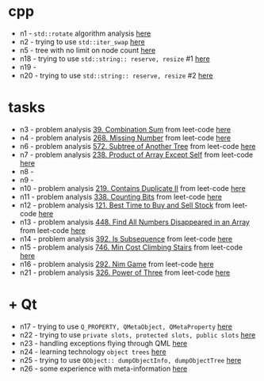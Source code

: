 # cpp

- n1 - `std::rotate` algorithm analysis [here](./n1/NOTE.md)
- n2 - trying to use `std::iter_swap` [here](./n2/NOTE.md)
- n5 - tree with no limit on node count [here](./n5/NOTE.md)
- n18 - trying to use `std::string:: reserve, resize` #1 [here](./n18/NOTE.md)
- n19 -
- n20 - trying to use `std::string:: reserve, resize` #2 [here](./n20/NOTE.md)

# tasks

- n3 - problem analysis [39. Combination Sum](https://leetcode.com/problems/combination-sum/) from leet-code [here](./n3/NOTE.md)
- n4 - problem analysis [268. Missing Number](https://leetcode.com/problems/missing-number/) from leet-code [here](./n4/NOTE.md)
- n6 - problem analysis [572. Subtree of Another Tree](https://leetcode.com/problems/subtree-of-another-tree/) from leet-code [here](./n6/NOTE.md)
- n7 - problem analysis [238. Product of Array Except Self](https://leetcode.com/problems/product-of-array-except-self/) from leet-code [here](./n7/NOTE.md)
- n8 -
- n9 -
- n10 - problem analysis [219. Contains Duplicate II](https://leetcode.com/problems/contains-duplicate-ii/) from leet-code [here](./n10/NOTE.md)
- n11 - problem analysis [338. Counting Bits](https://leetcode.com/problems/counting-bits/) from leet-code [here](./n11/NOTE.md)
- n12 - problem analysis [121. Best Time to Buy and Sell Stock](https://leetcode.com/problems/best-time-to-buy-and-sell-stock/) from leet-code [here](./n12/NOTE.md)
- n13 - problem analysis [448. Find All Numbers Disappeared in an Array](https://leetcode.com/problems/find-all-numbers-disappeared-in-an-array/) from leet-code [here](./n13/NOTE.md)
- n14 - problem analysis [392. Is Subsequence](https://leetcode.com/problems/is-subsequence/) from leet-code [here](./n14/NOTE.md)
- n15 - problem analysis [746. Min Cost Climbing Stairs](https://leetcode.com/problems/min-cost-climbing-stairs/) from leet-code [here](./n15/NOTE.md)
- n16 - problem analysis [292. Nim Game](https://leetcode.com/problems/nim-game/) from leet-code [here](./n16/NOTE.md)
- n21 - problem analysis [326. Power of Three](https://leetcode.com/problems/power-of-three/) from leet-code [here](./n21/NOTE.md)

# + Qt

- n17 - trying to use `Q_PROPERTY, QMetaObject, QMetaProperty` [here](./n17/NOTE.md)
- n22 - trying to use `private slots, protected slots, public slots` [here](./n22/NOTE.md)
- n23 - handling exceptions flying through QML [here](./n23/NOTE.md)
- n24 - learning technology `object trees` [here](./n24/NOTE.md)
- n25 - trying to use `QObject:: dumpObjectInfo, dumpObjectTree` [here](./n25/NOTE.md)
- n26 - some experience with meta-information [here](./n26/NOTE.md)
